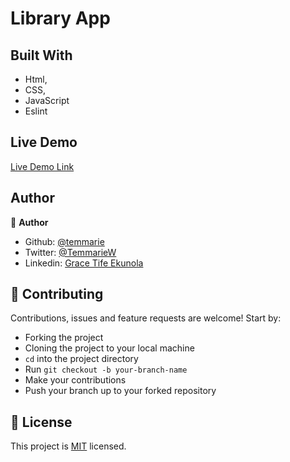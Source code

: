 # Library App

## Built With

- Html,
- CSS,
- JavaScript
- Eslint

## Live Demo

[Live Demo Link](https://raw.githack.com/Temmarie/Mint_form_clone/feature-1/index.html)


## Author
👤 **Author**

- Github: [@temmarie](https://github.com/rammazzoti2000)
- Twitter: [@TemmarieW](https://twitter.com/TemmarieW)
- Linkedin: [Grace Tife Ekunola](https://www.linkedin.com/in/ekunola-grace-b02b1b194/)

## 🤝 Contributing

Contributions, issues and feature requests are welcome! Start by:
* Forking the project
* Cloning the project to your local machine
* `cd` into the project directory
* Run `git checkout -b your-branch-name`
* Make your contributions
* Push your branch up to your forked repository


## 📝 License

This project is [MIT](https://opensource.org/licenses/MIT) licensed.
